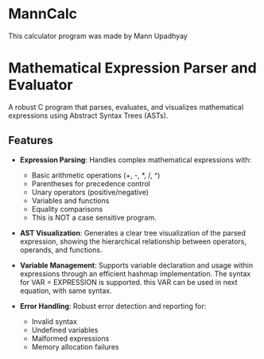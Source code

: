 # MannCalc
This calculator program was made by Mann Upadhyay 

# Mathematical Expression Parser and Evaluator

A robust C program that parses, evaluates, and visualizes mathematical expressions using Abstract Syntax Trees (ASTs).

## Features

- **Expression Parsing**: Handles complex mathematical expressions with:
  - Basic arithmetic operations (+, -, *, /, ^)
  - Parentheses for precedence control
  - Unary operators (positive/negative)
  - Variables and functions
  - Equality comparisons
  - This is NOT a case sensitive program.

- **AST Visualization**: Generates a clear tree visualization of the parsed expression, showing the hierarchical relationship between operators, operands, and functions.

- **Variable Management**: Supports variable declaration and usage within expressions through an efficient hashmap implementation. The syntax for VAR = EXPRESSION is supported. this VAR can be used in next equation, with same syntax. 

- **Error Handling**: Robust error detection and reporting for:
  - Invalid syntax
  - Undefined variables
  - Malformed expressions
  - Memory allocation failures

